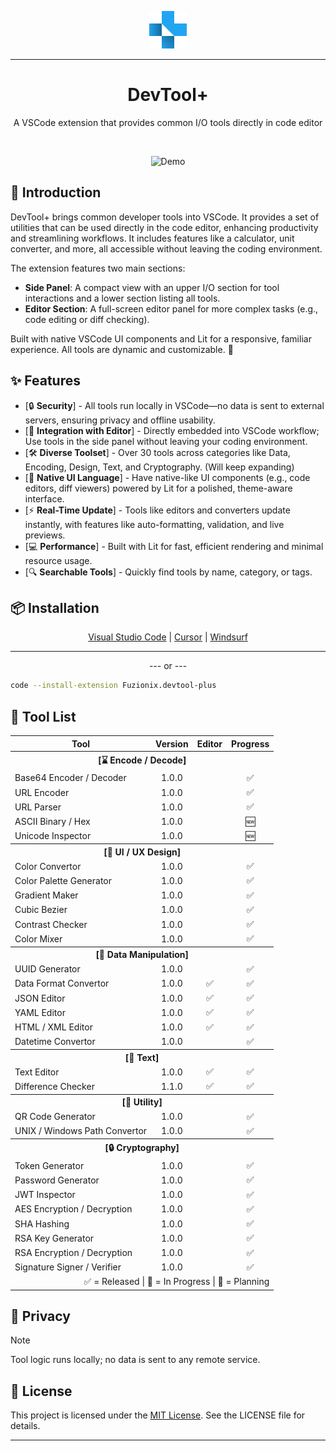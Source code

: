<p align="center">
  <img src="media/devtool-plus-logo.png" alt="Case Converter Logo" width="60" />
</p>

---

<h1 align="center">
DevTool+
</h1>

<p align="center">
A VSCode extension that provides common I/O tools directly in code editor
</p>

</br>

<p align="center">
  <img src="https://raw.githubusercontent.com/fuzionix/devtool-plus/refs/heads/main/media/devtool-plus-demo.gif" alt="Demo" width="840" />
</p>

## 📖 Introduction

DevTool+ brings common developer tools into VSCode. It provides a set of utilities that can be used directly in the code editor, enhancing productivity and streamlining workflows. It includes features like a calculator, unit converter, and more, all accessible without leaving the coding environment.

The extension features two main sections:

- **Side Panel**: A compact view with an upper I/O section for tool interactions and a lower section listing all tools.
- **Editor Section**: A full-screen editor panel for more complex tasks (e.g., code editing or diff checking).

Built with native VSCode UI components and Lit for a responsive, familiar experience. All tools are dynamic and customizable. 🌟

## ✨ Features

- [🔒 **Security**] - All tools run locally in VSCode—no data is sent to external servers, ensuring privacy and offline usability.
- [🧰 **Integration with Editor**] - Directly embedded into VSCode workflow; Use tools in the side panel without leaving your coding environment.
- [🛠️ **Diverse Toolset**] - Over 30 tools across categories like Data, Encoding, Design, Text, and Cryptography. (Will keep expanding)
- [📔 **Native UI Language**] - Have native-like UI components (e.g., code editors, diff viewers) powered by Lit for a polished, theme-aware interface.
- [⚡ **Real-Time Update**] - Tools like editors and converters update instantly, with features like auto-formatting, validation, and live previews.
- [💻 **Performance**] - Built with Lit for fast, efficient rendering and minimal resource usage.
- [🔍 **Searchable Tools**] - Quickly find tools by name, category, or tags.

## 📦 Installation

<p align="center">
  <a href="https://marketplace.visualstudio.com/items?itemName=Fuzionix.devtool-plus">Visual Studio Code</a>
  <span>|</span>
  <a href="https://open-vsx.org/extension/Fuzionix/devtool-plus">Cursor</a>
  <span>|</span>
  <a href="https://open-vsx.org/extension/Fuzionix/devtool-plus">Windsurf</a>
</p>

---

<p align="center">
  --- or ---
</p>

```sh
code --install-extension Fuzionix.devtool-plus
```

## 🧰 Tool List

<table align="center">
  <tr>
    <th>Tool</th>
    <th>Version</th>
    <th>Editor</th>
    <th>Progress</th>
  </tr>
  <tr>
    <th colspan="4">[⌛ Encode / Decode]</th>
  </tr>
  <tr>
    <td>Base64 Encoder / Decoder</td>
    <td align="center">1.0.0</td>
    <td align="center"></td>
    <td align="center">✅</td>
  </tr>
  <tr>
    <td>URL Encoder</td>
    <td align="center">1.0.0</td>
    <td align="center"></td>
    <td align="center">✅</td>
  </tr>
  <tr>
    <td>URL Parser</td>
    <td align="center">1.0.0</td>
    <td align="center"></td>
    <td align="center">✅</td>
  </tr>
  <tr>
    <td>ASCII Binary / Hex</td>
    <td align="center">1.0.0</td>
    <td align="center"></td>
    <td align="center">🆕</td>
  </tr>
  <tr>
    <td>Unicode Inspector</td>
    <td align="center">1.0.0</td>
    <td align="center"></td>
    <td align="center">🆕</td>
  </tr>

  <tr>
    <th colspan="4">[📱 UI / UX Design]</th>
  </tr>
  <tr>
    <td>Color Convertor</td>
    <td align="center">1.0.0</td>
    <td align="center"></td>
    <td align="center">✅</td>
  </tr>
  <tr>
    <td>Color Palette Generator</td>
    <td align="center">1.0.0</td>
    <td align="center"></td>
    <td align="center">✅</td>
  </tr>
  <tr>
    <td>Gradient Maker</td>
    <td align="center">1.0.0</td>
    <td align="center"></td>
    <td align="center">✅</td>
  </tr>
  <tr>
    <td>Cubic Bezier</td>
    <td align="center">1.0.0</td>
    <td align="center"></td>
    <td align="center">✅</td>
  </tr>
  <tr>
    <td>Contrast Checker</td>
    <td align="center">1.0.0</td>
    <td align="center"></td>
    <td align="center">✅</td>
  </tr>
  <tr>
    <td>Color Mixer</td>
    <td align="center">1.0.0</td>
    <td align="center"></td>
    <td align="center">✅</td>
  </tr>

  <tr>
    <th colspan="4">[💽 Data Manipulation]</th>
  </tr>
  <tr>
    <td>UUID Generator</td>
    <td align="center">1.0.0</td>
    <td align="center"></td>
    <td align="center">✅</td>
  </tr>
  <tr>
    <td>Data Format Convertor</td>
    <td align="center">1.0.0</td>
    <td align="center">✅</td>
    <td align="center">✅</td>
  </tr>
  <tr>
    <td>JSON Editor</td>
    <td align="center">1.0.0</td>
    <td align="center">✅</td>
    <td align="center">✅</td>
  </tr>
  <tr>
    <td>YAML Editor</td>
    <td align="center">1.0.0</td>
    <td align="center">✅</td>
    <td align="center">✅</td>
  </tr>
  <tr>
    <td>HTML / XML Editor</td>
    <td align="center">1.0.0</td>
    <td align="center">✅</td>
    <td align="center">✅</td>
  </tr>
  <tr>
    <td>Datetime Convertor</td>
    <td align="center">1.0.0</td>
    <td align="center"></td>
    <td align="center">✅</td>
  </tr>

  <tr>
    <th colspan="4">[📝 Text]</th>
  </tr>
  <tr>
    <td>Text Editor</td>
    <td align="center">1.0.0</td>
    <td align="center">✅</td>
    <td align="center">✅</td>
  </tr>
  <tr>
    <td>Difference Checker</td>
    <td align="center">1.1.0</td>
    <td align="center">✅</td>
    <td align="center">✅</td>
  </tr>

  <tr>
    <th colspan="4">[🧰 Utility]</th>
  </tr>
  <tr>
    <td>QR Code Generator</td>
    <td align="center">1.0.0</td>
    <td align="center"></td>
    <td align="center">✅</td>
  </tr>
  <tr>
    <td>UNIX / Windows Path Convertor</td>
    <td align="center">1.0.0</td>
    <td align="center"></td>
    <td align="center">✅</td>
  </tr>

  <tr>
    <th colspan="4">[🔒 Cryptography]</th>
  </tr>
  <tr>
    <td>Token Generator</td>
    <td align="center">1.0.0</td>
    <td align="center"></td>
    <td align="center">✅</td>
  </tr>
  <tr>
    <td>Password Generator</td>
    <td align="center">1.0.0</td>
    <td align="center"></td>
    <td align="center">✅</td>
  </tr>
  <tr>
    <td>JWT Inspector</td>
    <td align="center">1.0.0</td>
    <td align="center"></td>
    <td align="center">✅</td>
  </tr>
  <tr>
    <td>AES Encryption / Decryption</td>
    <td align="center">1.0.0</td>
    <td align="center"></td>
    <td align="center">✅</td>
  </tr>
  <tr>
    <td>SHA Hashing</td>
    <td align="center">1.0.0</td>
    <td align="center"></td>
    <td align="center">✅</td>
  </tr>
  <tr>
    <td>RSA Key Generator</td>
    <td align="center">1.0.0</td>
    <td align="center"></td>
    <td align="center">✅</td>
  </tr>
  <tr>
    <td>RSA Encryption / Decryption</td>
    <td align="center">1.0.0</td>
    <td align="center"></td>
    <td align="center">✅</td>
  </tr>
  <tr>
    <td>Signature Signer / Verifier</td>
    <td align="center">1.0.0</td>
    <td align="center"></td>
    <td align="center">✅</td>
  </tr>
  <tr>
    <td colspan="4" align="right">✅ = Released | 🚧 = In Progress | 📝 = Planning</td>
  </tr>
</table>

## 🔐 Privacy
> [!NOTE]
> Tool logic runs locally; no data is sent to any remote service.

## 📄 License

This project is licensed under the [MIT License](LICENSE). See the LICENSE file for details.

---
